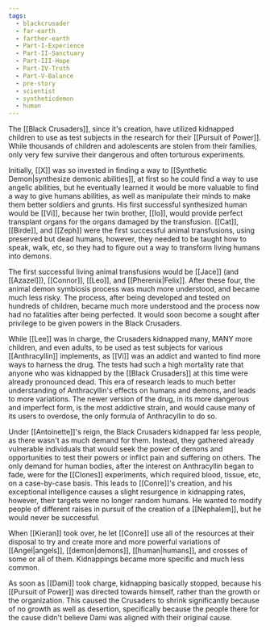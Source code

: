 ```yaml
---
tags:
  - blackcrusader
  - far-earth
  - farther-earth
  - Part-I-Experience
  - Part-II-Sanctuary
  - Part-III-Hope
  - Part-IV-Truth
  - Part-V-Balance
  - pre-story
  - scientist
  - syntheticdemon
  - human
---
```

The [[Black Crusaders]], since it's creation, have utilized kidnapped children to use as test subjects in the research for their [[Pursuit of Power]]. While thousands of children and adolescents are stolen from their families, only very few survive their dangerous and often torturous experiments. 

Initially, [[X]] was so invested in finding a way to [[Synthetic Demon|synthesize demonic abilities]], at first so he could find a way to use angelic abilities, but he eventually learned it would be more valuable to find a way to give humans abilities, as well as manipulate their minds to make them better soldiers and grunts. His first successful synthesized human would be [[Vi]], because her twin brother, [[Io]], would provide perfect transplant organs for the organs damaged by the transfusion. [[Cat]], [[Birde]], and [[Zeph]] were the first successful animal transfusions, using preserved but dead humans, however, they needed to be taught how to speak, walk, etc, so they had to figure out a way to transform living humans into demons. 

The first successful living animal transfusions would be [[Jace]] (and [[Azazel]]), [[Connor]], [[Leo]], and [[Pherenix|Felix]]. After these four, the animal demon symbiosis process was much more understood, and became much less risky. The process, after being developed and tested on hundreds of children, became much more understood and the process now had no fatalities after being perfected. It would soon become a sought after privilege to be given powers in the Black Crusaders.

While [[Lee]] was in charge, the Crusaders kidnapped many, MANY more children, and even adults, to be used as test subjects for various [[Anthracyllin]] implements, as [[Vi]] was an addict and wanted to find more ways to harness the drug. The tests had such a high mortality rate that anyone who was kidnapped by the [[Black Crusaders]] at this time were already pronounced dead. This era of research leads to much better understanding of Anthracyllin's effects on humans and demons, and leads to more variations. The newer version of the drug, in its more dangerous and imperfect form, is the most addictive strain, and would cause many of its users to overdose, the only formula of Anthracyllin to do so.

Under [[Antoinette]]'s reign, the Black Crusaders kidnapped far less people, as there wasn't as much demand for them. Instead, they gathered already vulnerable individuals that would seek the power of demons and opportunities to test their powers or inflict pain and suffering on others. The only demand for human bodies, after the interest on Anthracyllin began to fade, were for the [[Clones]] experiments, which required blood, tissue, etc, on a case-by-case basis. This leads to [[Conre]]'s creation, and his exceptional intelligence causes a slight resurgence in kidnapping rates, however, their targets were no longer random humans. He wanted to modify people of different raises in pursuit of the creation of a [[Nephalem]], but he would never be successful.

When [[Kieran]] took over, he let [[Conre]] use all of the resources at their disposal to try and create more and more powerful variations of [[Angel|angels]], [[demon|demons]], [[human|humans]], and crosses of some or all of them. Kidnappings became more specific and much less common.

As soon as [[Dami]] took charge, kidnapping basically stopped, because his [[Pursuit of Power]] was directed towards himself, rather than the growth or the organization. This caused the Crusaders to shrink significantly because of no growth as well as desertion, specifically because the people there for the cause didn't believe Dami was aligned with their original cause.
